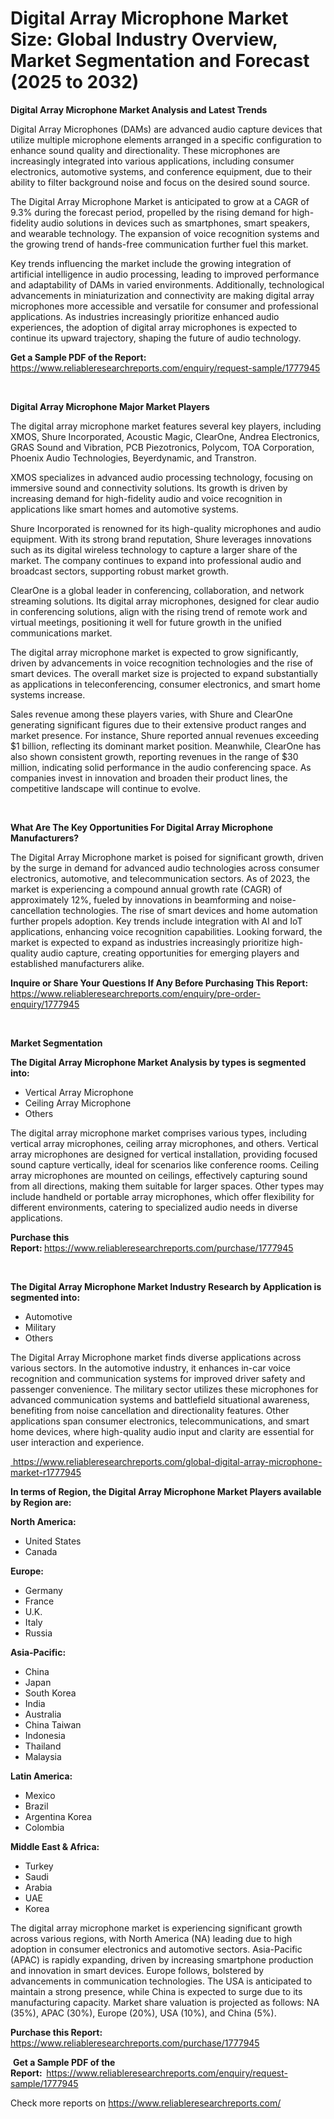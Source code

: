 <p><h1>Digital Array Microphone Market Size: Global Industry Overview, Market Segmentation and Forecast (2025 to 2032)</h1></p><p><strong>Digital Array Microphone Market Analysis and Latest Trends</strong></p>
<p><p>Digital Array Microphones (DAMs) are advanced audio capture devices that utilize multiple microphone elements arranged in a specific configuration to enhance sound quality and directionality. These microphones are increasingly integrated into various applications, including consumer electronics, automotive systems, and conference equipment, due to their ability to filter background noise and focus on the desired sound source.</p><p>The Digital Array Microphone Market is anticipated to grow at a CAGR of 9.3% during the forecast period, propelled by the rising demand for high-fidelity audio solutions in devices such as smartphones, smart speakers, and wearable technology. The expansion of voice recognition systems and the growing trend of hands-free communication further fuel this market. </p><p>Key trends influencing the market include the growing integration of artificial intelligence in audio processing, leading to improved performance and adaptability of DAMs in varied environments. Additionally, technological advancements in miniaturization and connectivity are making digital array microphones more accessible and versatile for consumer and professional applications. As industries increasingly prioritize enhanced audio experiences, the adoption of digital array microphones is expected to continue its upward trajectory, shaping the future of audio technology.</p></p>
<p><strong>Get a Sample PDF of the Report:&nbsp;</strong> <a href="https://www.reliableresearchreports.com/enquiry/request-sample/1777945?utm_campaign=1950&utm_medium=2&utm_source=Github&utm_content=ia&utm_term=10022025&utm_id=digital-array-microphone">https://www.reliableresearchreports.com/enquiry/request-sample/1777945</a></p>
<p>&nbsp;</p>
<p><strong>Digital Array Microphone Major Market Players</strong></p>
<p><p>The digital array microphone market features several key players, including XMOS, Shure Incorporated, Acoustic Magic, ClearOne, Andrea Electronics, GRAS Sound and Vibration, PCB Piezotronics, Polycom, TOA Corporation, Phoenix Audio Technologies, Beyerdynamic, and Transtron. </p><p>XMOS specializes in advanced audio processing technology, focusing on immersive sound and connectivity solutions. Its growth is driven by increasing demand for high-fidelity audio and voice recognition in applications like smart homes and automotive systems. </p><p>Shure Incorporated is renowned for its high-quality microphones and audio equipment. With its strong brand reputation, Shure leverages innovations such as its digital wireless technology to capture a larger share of the market. The company continues to expand into professional audio and broadcast sectors, supporting robust market growth. </p><p>ClearOne is a global leader in conferencing, collaboration, and network streaming solutions. Its digital array microphones, designed for clear audio in conferencing solutions, align with the rising trend of remote work and virtual meetings, positioning it well for future growth in the unified communications market.</p><p>The digital array microphone market is expected to grow significantly, driven by advancements in voice recognition technologies and the rise of smart devices. The overall market size is projected to expand substantially as applications in teleconferencing, consumer electronics, and smart home systems increase.</p><p>Sales revenue among these players varies, with Shure and ClearOne generating significant figures due to their extensive product ranges and market presence. For instance, Shure reported annual revenues exceeding $1 billion, reflecting its dominant market position. Meanwhile, ClearOne has also shown consistent growth, reporting revenues in the range of $30 million, indicating solid performance in the audio conferencing space. As companies invest in innovation and broaden their product lines, the competitive landscape will continue to evolve.</p></p>
<p>&nbsp;</p>
<p><strong>What Are The Key Opportunities For Digital Array Microphone Manufacturers?</strong></p>
<p><p>The Digital Array Microphone market is poised for significant growth, driven by the surge in demand for advanced audio technologies across consumer electronics, automotive, and telecommunication sectors. As of 2023, the market is experiencing a compound annual growth rate (CAGR) of approximately 12%, fueled by innovations in beamforming and noise-cancellation technologies. The rise of smart devices and home automation further propels adoption. Key trends include integration with AI and IoT applications, enhancing voice recognition capabilities. Looking forward, the market is expected to expand as industries increasingly prioritize high-quality audio capture, creating opportunities for emerging players and established manufacturers alike.</p></p>
<p><strong>Inquire or Share Your Questions If Any Before Purchasing This Report:</strong> <a href="https://www.reliableresearchreports.com/enquiry/pre-order-enquiry/1777945?utm_campaign=1950&utm_medium=2&utm_source=Github&utm_content=ia&utm_term=10022025&utm_id=digital-array-microphone">https://www.reliableresearchreports.com/enquiry/pre-order-enquiry/1777945</a></p>
<p>&nbsp;</p>
<p><strong>Market Segmentation</strong></p>
<p><strong>The Digital Array Microphone Market Analysis by types is segmented into:</strong></p>
<p><ul><li>Vertical Array Microphone</li><li>Ceiling Array Microphone</li><li>Others</li></ul></p>
<p><p>The digital array microphone market comprises various types, including vertical array microphones, ceiling array microphones, and others. Vertical array microphones are designed for vertical installation, providing focused sound capture vertically, ideal for scenarios like conference rooms. Ceiling array microphones are mounted on ceilings, effectively capturing sound from all directions, making them suitable for larger spaces. Other types may include handheld or portable array microphones, which offer flexibility for different environments, catering to specialized audio needs in diverse applications.</p></p>
<p><strong>Purchase this Report:&nbsp;</strong><a href="https://www.reliableresearchreports.com/purchase/1777945?utm_campaign=1950&utm_medium=2&utm_source=Github&utm_content=ia&utm_term=10022025&utm_id=digital-array-microphone">https://www.reliableresearchreports.com/purchase/1777945</a></p>
<p>&nbsp;</p>
<p><strong>The Digital Array Microphone Market Industry Research by Application is segmented into:</strong></p>
<p><ul><li>Automotive</li><li>Military</li><li>Others</li></ul></p>
<p><p>The Digital Array Microphone market finds diverse applications across various sectors. In the automotive industry, it enhances in-car voice recognition and communication systems for improved driver safety and passenger convenience. The military sector utilizes these microphones for advanced communication systems and battlefield situational awareness, benefiting from noise cancellation and directionality features. Other applications span consumer electronics, telecommunications, and smart home devices, where high-quality audio input and clarity are essential for user interaction and experience.</p></p>
<p><a href="https://www.reliableresearchreports.com/global-digital-array-microphone-market-r1777945?utm_campaign=1950&utm_medium=2&utm_source=Github&utm_content=ia&utm_term=10022025&utm_id=digital-array-microphone">&nbsp;https://www.reliableresearchreports.com/global-digital-array-microphone-market-r1777945</a></p>
<p><strong>In terms of Region, the Digital Array Microphone Market Players available by Region are:</strong></p>
<p>
    <p> <strong> North America: </strong>
        <ul>
            <li>United States</li>
            <li>Canada</li>
        </ul>
        </p> 
    <p> <strong> Europe: </strong>
        <ul>
            <li>Germany</li>
            <li>France</li>
            <li>U.K.</li>
            <li>Italy</li>
            <li>Russia</li>
        </ul>
        </p> 
    <p> <strong> Asia-Pacific: </strong>
        <ul>
            <li>China</li>
            <li>Japan</li>
            <li>South Korea</li>
            <li>India</li>
            <li>Australia</li>
            <li>China Taiwan</li>
            <li>Indonesia</li>
            <li>Thailand</li>
            <li>Malaysia</li>
        </ul>
        </p> 
    <p> <strong> Latin America: </strong>
        <ul>
            <li>Mexico</li>
            <li>Brazil</li>
            <li>Argentina Korea</li>
            <li>Colombia</li>
        </ul>
        </p> 
    <p> <strong> Middle East & Africa: </strong>
        <ul>
            <li>Turkey</li>
            <li>Saudi</li>
            <li>Arabia</li>
            <li>UAE</li>
            <li>Korea</li>
        </ul>
    </p>
    </p>
<p><p>The digital array microphone market is experiencing significant growth across various regions, with North America (NA) leading due to high adoption in consumer electronics and automotive sectors. Asia-Pacific (APAC) is rapidly expanding, driven by increasing smartphone production and innovation in smart devices. Europe follows, bolstered by advancements in communication technologies. The USA is anticipated to maintain a strong presence, while China is expected to surge due to its manufacturing capacity. Market share valuation is projected as follows: NA (35%), APAC (30%), Europe (20%), USA (10%), and China (5%).</p></p>
<p><strong>Purchase this Report: </strong><a href="https://www.reliableresearchreports.com/purchase/1777945?utm_campaign=1950&utm_medium=2&utm_source=Github&utm_content=ia&utm_term=10022025&utm_id=digital-array-microphone">https://www.reliableresearchreports.com/purchase/1777945</a></p>
<p>&nbsp;<strong>Get a Sample PDF of the Report:&nbsp;&nbsp;</strong><a href="https://www.reliableresearchreports.com/enquiry/request-sample/1777945?utm_campaign=1950&utm_medium=2&utm_source=Github&utm_content=ia&utm_term=10022025&utm_id=digital-array-microphone">https://www.reliableresearchreports.com/enquiry/request-sample/1777945</a></p>
<p><strong></strong></p>
<p>Check more reports on <a href="https://www.reliableresearchreports.com/?utm_campaign=1950&utm_medium=2&utm_source=Github&utm_content=ia&utm_term=10022025&utm_id=digital-array-microphone">https://www.reliableresearchreports.com/</a></p>